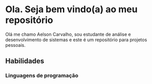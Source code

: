 # Ola. Seja bem vindo(a) ao meu repositório
  Olá me chamo Aelson Carvalho, sou estudante de análise e desenvolvimento de sistemas e este é um repositório para projetos pessoais.

## Habilidades
  ### Linguagens de programação
